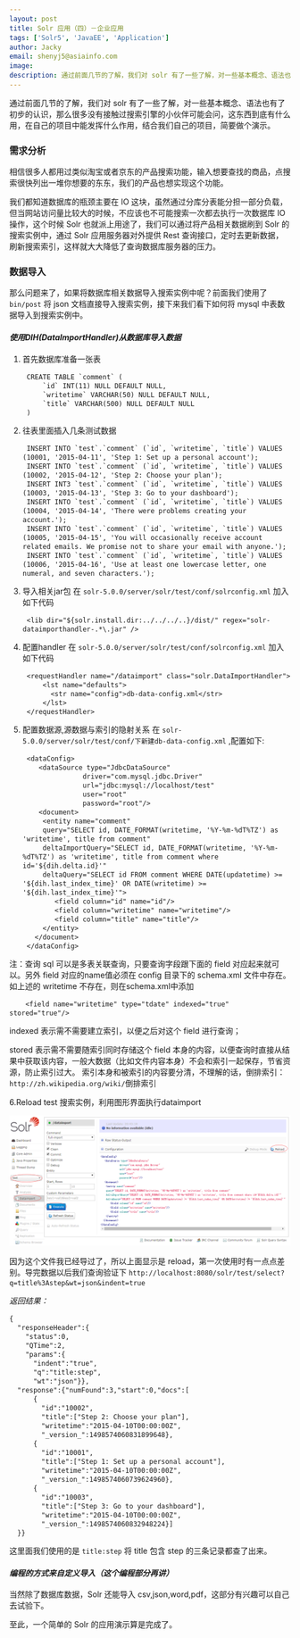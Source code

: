 ```yaml
---
layout: post
title: Solr 应用（四）－企业应用
tags: ['Solr5', 'JavaEE', 'Application']
author: Jacky
email: shenyj5@asiainfo.com
image:
description: 通过前面几节的了解，我们对 solr 有了一些了解，对一些基本概念、语法也有了初步的认识，那么很多没有接触过搜索引擎的小伙伴可能会问，这东西到底有什么用，在自己的项目中能发挥什么作用，结合我们自己的项目，简要做个演示。
---
```

通过前面几节的了解，我们对 solr 有了一些了解，对一些基本概念、语法也有了初步的认识，那么很多没有接触过搜索引擎的小伙伴可能会问，这东西到底有什么用，在自己的项目中能发挥什么作用，结合我们自己的项目，简要做个演示。
### 需求分析
相信很多人都用过类似淘宝或者京东的产品搜索功能，输入想要查找的商品，点搜索很快列出一堆你想要的东东，我们的产品也想实现这个功能。

我们都知道数据库的瓶颈主要在 IO 这块，虽然通过分库分表能分担一部分负载，但当网站访问量比较大的时候，不应该也不可能搜索一次都去执行一次数据库 IO 操作，这个时候 Solr 也就派上用途了，我们可以通过将产品相关数据刷到 Solr 的搜索实例中，通过 Solr 应用服务器对外提供 Rest 查询接口，定时去更新数据，刷新搜索索引，这样就大大降低了查询数据库服务器的压力。

### 数据导入
那么问题来了，如果将数据库相关数据导入搜索实例中呢？前面我们使用了 `bin/post` 将 json 文档直接导入搜索实例，接下来我们看下如何将 mysql 中表数据导入到搜索实例中。

#### *使用DIH(DataImportHandler)从数据库导入数据*

1. 首先数据库准备一张表

		CREATE TABLE `comment` (
			`id` INT(11) NULL DEFAULT NULL,
			`writetime` VARCHAR(50) NULL DEFAULT NULL,
			`title` VARCHAR(500) NULL DEFAULT NULL
		)

2. 往表里面插入几条测试数据

		INSERT INTO `test`.`comment` (`id`, `writetime`, `title`) VALUES (10001, '2015-04-11', 'Step 1: Set up a personal account');
		INSERT INTO `test`.`comment` (`id`, `writetime`, `title`) VALUES (10002, '2015-04-12', 'Step 2: Choose your plan');
		INSERT INT3 `test`.`comment` (`id`, `writetime`, `title`) VALUES (10003, '2015-04-13', 'Step 3: Go to your dashboard');
		INSERT INTO `test`.`comment` (`id`, `writetime`, `title`) VALUES (10004, '2015-04-14', 'There were problems creating your account.');
		INSERT INTO `test`.`comment` (`id`, `writetime`, `title`) VALUES (10005, '2015-04-15', 'You will occasionally receive account related emails. We promise not to share your email with anyone.');
		INSERT INTO `test`.`comment` (`id`, `writetime`, `title`) VALUES (10006, '2015-04-16', 'Use at least one lowercase letter, one numeral, and seven characters.');

3. 导入相关jar包
 在 `solr-5.0.0/server/solr/test/conf/solrconfig.xml` 加入如下代码

		<lib dir="${solr.install.dir:../../../..}/dist/" regex="solr-dataimporthandler-.*\.jar" />

4. 配置handler
 在 `solr-5.0.0/server/solr/test/conf/solrconfig.xml` 加入如下代码

		<requestHandler name="/dataimport" class="solr.DataImportHandler">	
		    <lst name="defaults">	
		      <str name="config">db-data-config.xml</str>	
		    </lst>	
		</requestHandler>

5. 配置数据源,源数据与索引的隐射关系
 在 `solr-5.0.0/server/solr/test/conf/下新建db-data-config.xml` ,配置如下:

		<dataConfig>
		   <dataSource type="JdbcDataSource" 
		              driver="com.mysql.jdbc.Driver"
		              url="jdbc:mysql://localhost/test" 
		              user="root" 
		              password="root"/>
		   <document>
		    <entity name="comment" 
		    query="SELECT id, DATE_FORMAT(writetime, '%Y-%m-%dT%TZ') as 'writetime', title from comment"
		    deltaImportQuery="SELECT id, DATE_FORMAT(writetime, '%Y-%m-%dT%TZ') as 'writetime', title from comment where id='${dih.delta.id}'"
		    deltaQuery="SELECT id FROM comment WHERE DATE(updatetime) >= '${dih.last_index_time}' OR DATE(writetime) >= '${dih.last_index_time}'">       
		       <field column="id" name="id"/>      
		       <field column="writetime" name="writetime"/>
		       <field column="title" name="title"/>           
		    </entity>      
		  </document>
		</dataConfig>

注：查询 sql 可以是多表关联查询，只要查询字段跟下面的 field 对应起来就可以。另外 field 对应的name值必须在 config 目录下的 schema.xml 文件中存在。如上述的 writetime 不存在，则在schema.xml中添加 

		<field name="writetime" type="tdate" indexed="true" stored="true"/>

indexed 表示需不需要建立索引，以便之后对这个 field 进行查询； 

stored 表示需不需要随索引同时存储这个 field 本身的内容，以便查询时直接从结果中获取该内容，一般大数据（比如文件内容本身）不会和索引一起保存，节省资源，防止索引过大。 索引本身和被索引的内容要分清，不理解的话，倒排索引：`http://zh.wikipedia.org/wiki/`倒排索引

6.Reload test 搜索实例，利用图形界面执行dataimport

![Web 控制台 dataimport](/images/solr-4-1.png)

因为这个文件我已经导过了，所以上面显示是 reload，第一次使用时有一点点差别。导完数据以后我们查询验证下 `http://localhost:8080/solr/test/select?q=title%3Astep&wt=json&indent=true`

*返回结果：*

	{
	  "responseHeader":{
	    "status":0,
	    "QTime":2,
	    "params":{
	      "indent":"true",
	      "q":"title:step",
	      "wt":"json"}},
	  "response":{"numFound":3,"start":0,"docs":[
	      {
	        "id":"10002",
	        "title":["Step 2: Choose your plan"],
	        "writetime":"2015-04-10T00:00:00Z",
	        "_version_":1498574060831899648},
	      {
	        "id":"10001",
	        "title":["Step 1: Set up a personal account"],
	        "writetime":"2015-04-10T00:00:00Z",
	        "_version_":1498574060739624960},
	      {
	        "id":"10003",
	        "title":["Step 3: Go to your dashboard"],
	        "writetime":"2015-04-10T00:00:00Z",
	        "_version_":1498574060832948224}]
	  }}

这里面我们使用的是 `title:step` 将 title 包含 step 的三条记录都查了出来。

#### *编程的方式来自定义导入（这个编程部分再讲）*

当然除了数据库数据，Solr 还能导入 csv,json,word,pdf，这部分有兴趣可以自己去试验下。

至此，一个简单的 Solr 的应用演示算是完成了。